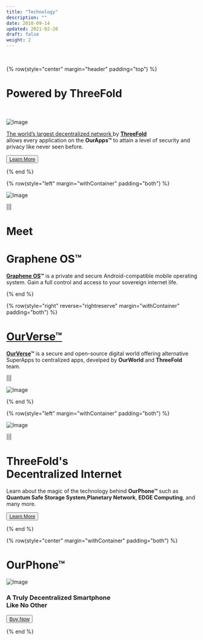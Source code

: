 ```yaml
---
title: "Technology"
description: ""
date: 2018-09-14
updated: 2021-02-20
draft: false
weight: 2
---
```


<div class="container mx-auto">

<!-- section 1 (co-found) -->
<br>

{% row(style="center" margin="header" padding="top") %}

# Powered by ThreeFold

<br>

![Image](./img/tfbg.png#mx-auto)

<a href="https://library.threefold.me/info/threefold#/tfgrid/threefold__tfgrid_home" target="_blank"><ins>The world’s largest decentralized network </ins></a>by [**ThreeFold**](https://threefold.io/)<br>allows every application on the __OurApps&trade;__ to attain a level of security and privacy like never seen before.


<button>[Learn More](https://library.threefold.me/info/threefold/#/tfgrid/threefold__tfgrid_home)</button>

{% end %}

<!-- section 2 (graphene) -->

{% row(style="left" margin="withContainer" padding="both") %}

![Image](./img/graphene.png#mx-auto)

|||

# Meet
# Graphene OS&trade;
<a href="https://grapheneos.org/features" target="_blank"><ins>**Graphene OS**</ins></a>**&trade;** 
is a private and secure Android-compatible mobile operating system. 
Gain a full control and access to your sovereign internet life.

{% end %}

<!-- section 2 (co-found) -->

{% row(style="right" reverse="rightreserve" margin="withContainer" padding="both") %}


<a href="https://ourverse.tf/" target="_blank"><h1>OurVerse&trade;</h1></a>

<a href="https://ourverse.tf/" target="_blank"><ins>**OurVerse**</ins></a>**&trade;** is a secure and open-source digital world offering alternative SuperApps to centralized apps, develped by __OurWorld__ and __ThreeFold__ team.

|||

![Image](./img/ourverse.png#mx-auto)
<br>

{% end %}

<!-- section 5 apps -->


{% row(style="left" margin="withContainer" padding="both") %}

![Image](./img/technology.png#mx-auto)

|||

# ThreeFold's <br> Decentralized Internet

Learn about the magic of the technology behind __OurPhone&trade;__ such as __Quantum Safe Storage System__,__Planetary Network__, __EDGE Computing__, and many more.

<button>[Learn More](https://library.threefold.me/info/threefold/#/technology/threefold__zos)</button>

{% end %}

<!-- section 6 Buy -->

{% row(style="center" margin="withContainer" padding="both") %}

# OurPhone&trade;

![Image](./img/placeholder.png#medium#mx-auto)
<br>


### __A Truly Decentralized Smartphone__ <br>__Like No Other__


<button>[Buy Now](/buynow)</button>

{% end %}

</div>